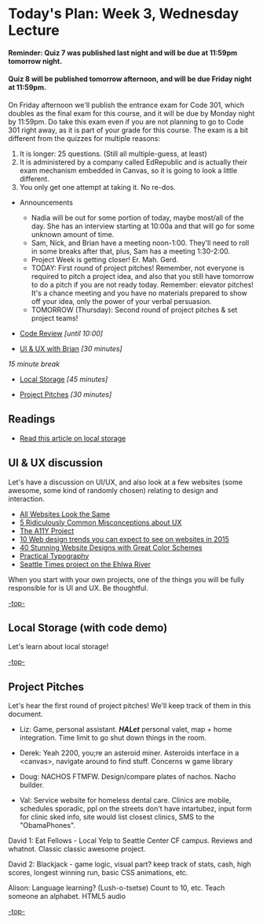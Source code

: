 <a id="top"></a>
# Today's Plan: Week 3, Wednesday Lecture

#### Reminder: Quiz 7 was published last night and will be due at 11:59pm tomorrow night.

#### Quiz 8 will be published tomorrow afternoon, and will be due Friday night at 11:59pm.

On Friday afternoon we'll publish the entrance exam for Code 301, which doubles as the final exam for this course, and it will be due by Monday night by 11:59pm. Do take this exam even if you are not planning to go to Code 301 right away, as it is part of your grade for this course. The exam is a bit different from the quizzes for multiple reasons:

1. It is longer: 25 questions. (Still all multiple-guess, at least)
2. It is administered by a company called EdRepublic and is actually their exam mechanism embedded in Canvas, so it is going to look a little different.
3. You only get one attempt at taking it. No re-dos.

- Announcements
  - Nadia will be out for some portion of today, maybe most/all of the day. She has an interview starting at 10:00a and that will go for some unknown amount of time.
  - Sam, Nick, and Brian have a meeting noon-1:00. They'll need to roll in some breaks after that, plus, Sam has a meeting 1:30-2:00.
  - Project Week is getting closer! Er. Mah. Gerd.
  - TODAY: First round of project pitches! Remember, not everyone is required to pitch a project idea, and also that you still have tomorrow to do a pitch if you are not ready today. Remember: elevator pitches! It's a chance meeting and you have no materials prepared to show off your idea, only the power of your verbal persuasion.
  - TOMORROW (Thursday): Second round of project pitches & set project teams!

- [Code Review](#codereview) *[until 10:00]*

- [UI & UX with Brian](#uiux) *[30 minutes]*

*15 minute break*

- [Local Storage](#ls) *[45 minutes]*

- [Project Pitches](#pitches) *[30 minutes]*

## Readings

- [Read this article on local storage](http://diveintohtml5.info/storage.html)

<a id="uiux"></a>
## UI & UX discussion

Let's have a discussion on UI/UX, and also look at a few websites (some awesome, some kind of randomly chosen) relating to design and interaction.
- [All Websites Look the Same](http://www.zeldman.com/2015/09/10/all-websites-look-the-same/)
- [5 Ridiculously Common Misconceptions about UX](https://www.sitepoint.com/5-ridiculously-common-misconceptions-about-ux/)
- [The A11Y Project](http://a11yproject.com/)
- [10 Web design trends you can expect to see on websites in 2015](http://thenextweb.com/dd/2015/01/02/10-web-design-trends-can-expect-see-2015/)
- [40 Stunning Website Designs with Great Color Schemes](http://www.onextrapixel.com/2013/10/25/40-stunning-website-designs-with-great-color-schemes/)
- [Practical Typography](http://practicaltypography.com/)
- [Seattle Times project on the Ehlwa River](https://github.com/seattletimes/elwha)

When you start with your own projects, one of the things you will be fully responsible for is UI and UX. Be thoughtful.

[-top-](#top)

<a id="ls"></a>
## Local Storage (with code demo)

Let's learn about local storage!

[-top-](#top)

<a id="pitches"></a>
## Project Pitches

Let's hear the first round of project pitches! We'll keep track of them in this document.

- Liz: Game, personal assistant. ***HALet*** personal valet, map + home integration. Time limit to go shut down things in the room.

- Derek: Yeah 2200, you;re an asteroid miner. Asteroids interface in a \<canvas>, navigate around to find stuff. Concerns w game library

- Doug: NACHOS FTMFW. Design/compare plates of nachos. Nacho builder.

- Val: Service website for homeless dental care. Clinics are mobile, schedules sporadic, ppl on the streets don't have intartubez, input form for clinic sked info, site would list closest clinics, SMS to the "ObamaPhones".

David 1: Eat Fellows - Local Yelp to Seattle Center CF campus. Reviews and whatnot. Classic classic awesome project.

David 2: Blackjack - game logic, visual part? keep track of stats, cash, high scores, longest winning run, basic CSS animations, etc.

Alison: Language learning? (Lush-o-tsetse) Count to 10, etc. Teach someone an alphabet. HTML5 audio

[-top-](#top)
